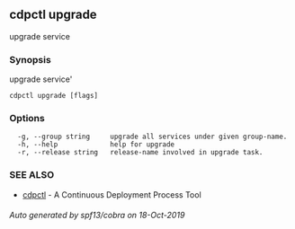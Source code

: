 ## cdpctl upgrade

upgrade service

### Synopsis

upgrade service'

```
cdpctl upgrade [flags]
```

### Options

```
  -g, --group string     upgrade all services under given group-name.
  -h, --help             help for upgrade
  -r, --release string   release-name involved in upgrade task.
```

### SEE ALSO

* [cdpctl](cdpctl.md)	 - A Continuous Deployment Process Tool

###### Auto generated by spf13/cobra on 18-Oct-2019
